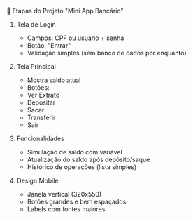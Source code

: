 🧩 Etapas do Projeto "Mini App Bancário"
1. Tela de Login
    - Campos: CPF ou usuário + senha
    - Botão: "Entrar"
    - Validação simples (sem banco de dados por enquanto)

2. Tela Principal
    - Mostra saldo atual
    - Botões:
    - Ver Extrato
    - Depositar
    - Sacar
    - Transferir
    - Sair

3. Funcionalidades
    - Simulação de saldo com variável
    - Atualização do saldo após depósito/saque
    - Histórico de operações (lista simples)

4. Design Mobile
    - Janela vertical (320x550)
    - Botões grandes e bem espaçados
    - Labels com fontes maiores